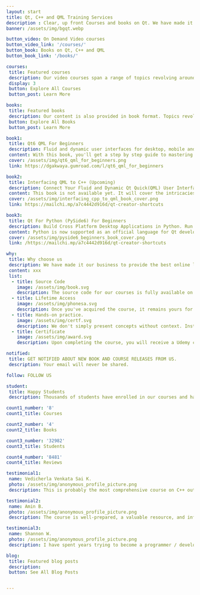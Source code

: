 ```yaml
---
layout: start
title: Qt, C++ and QML Training Services
description : Clear, up front Courses and books on Qt. We have made it our business to provide the best online learning resources for Qt, C++ and QML Development.
banner: /assets/img/bgqt.webp

button_video: On Demand Video courses
button_video_link: '/courses/'
button_book: Books on Qt, C++ and QML
button_book_link: '/books/'

courses: 
 title: Featured courses
 description: Our video courses span a range of topics revolving around Qt, C++, QML, Python and the tooling ecosystem around these technologies. 
 display: 3
 button: Explore All Courses
 button_post: Learn More

books: 
 title: Featured books
 description: Our content is also provided in book format. Topics revolve around Qt, modern C++, QML and Python, the tools we use on a daily basis.
 button: Explore All Books
 button_post: Learn More

book1: 
 title: Qt6 QML For Beginners
 description: Fluid and dynamic user interfaces for desktop, mobile and embedded. 
 content: With this book, you'll get a step by step guide to mastering Qt6 QML from the absolute beginning all the way to intermediate topics. You can get it in PDF, EPUB or paperback format.
 cover: /assets/img/qt6_qml_for_beginners.png
 link: https://dgakwaya.gumroad.com/l/qt6_qml_for_beginners

book2: 
 title: Interfacing QML to C++ (Upcoming)
 description: Connect Your Fluid and Dynamic Qt Quick(QML) User Interface to a Powerful C++ Back End.
 content: This book is not available yet. It will cover the intricacies of how to communicate back and forth between your QML user interface and a C++ backend. Subscribe to our mail list so we can notify you when the book becomes available. You'll also get a free copy of our Qt Creator booklet.
 cover: /assets/img/interfacing_cpp_to_qml_book_cover.png
 link: https://mailchi.mp/a7c4442d916d/qt-creator-shortcuts

book3: 
 title: Qt For Python (PySide6) For Beginners
 description: Build Cross Platform Desktop Applications in Python. Run Them on Windows, Mac and Linux. Build once, Run Everywhere! 
 content: Python is now supported as an official language for Qt development. This book will teach you how to use python to build Widgets applications for desktop platforms like Windows, Linux and Mac. This book is not available yet. Subscribe to our mail list so we can notify you when the book becomes available. You'll also get a free copy of our Qt Creator booklet.
 cover: /assets/img/pyside6_beginners_book_cover.png
 link: /https://mailchi.mp/a7c4442d916d/qt-creator-shortcuts

why: 
 title: Why choose us
 description: We have made it our business to provide the best online learning resources for Qt Development.We put in the required effort to make sure the code resources coming with the courses are up to date and use the latest tools to reduce the hustle for students as much as possible. We already have the basic courses on Qt C++ and QML out and there are more in the pipeline.
 content: xxx
 list: 
  - title: Source Code
    image: /assets/img/book.svg
    description: The source code for our courses is fully available on Github
  - title: Lifetime Access
    image: /assets/img/phonesa.svg
    description: Once you've acquired the course, it remains yours for a lifetime! Feel free to revisit and watch it as often as necessary.
  - title: Hands-on practice.
    image: /assets/img/certf.svg
    description: We don't simply present concepts without context. Instead, we actively engage by firing up the editor and constructing applications alongside you.
  - title: Certificate
    image: /assets/img/award.svg
    description: Upon completing the course, you will receive a Udemy course completion certificate.

notified: 
 title: GET NOTIFIED ABOUT NEW BOOK AND COURSE RELEASES FROM US.
 description: Your email will never be shared.

follow: FOLLOW US

student: 
 title: Happy Students
 description: Thousands of students have enrolled in our courses and have subsequently become professional developers, utilizing Qt, C++, and QML across various domains. Our statistics and reviews attest to the effectiveness of our training material.

count1_number: '8'
count1_title: Courses

count2_number: '4'
count2_title: Books

count3_number: '32982'
count3_title: Students

count4_number: '8481'
count4_title: Reviews

testimonial1: 
 name: Vedicherla Venkata Sai K.
 photo: /assets/img/anonymous_profile_picture.png
 description: This is probably the most comprehensive course on C++ out there that covers pretty much all of the basic and intermediate features of C++ as well as much of the advanced features out there. I highly recommend this course to anyone who wants a deep dive into C++ and programming in general.

testimonial2: 
 name: Amin B.
 photo: /assets/img/anonymous_profile_picture.png
 description: The course is well-prepared, a valuable resource, and informative. I am looking forward that the instructor will create intermediate and advanced courses for Pyside6. Also, the course was above my expectations and I learned many valuable skills in developing GUI for my Python application.

testimonial3: 
 name: Shannon W.
 photo: /assets/img/anonymous_profile_picture.png
 description: I have spent years trying to become a programmer / developer based on tutorials and online references. I have made some progress, but there was always this sense that if I had a computer science degree, I would know all the things I do not know. The way Daniel teaches, he teaches you everything, why you should do certain things, and not do other things, even if they are technically possible. Daniel's way of teaching gives me a great deal of confidence.

blog: 
 title: Featured blog posts
 description: 
 button: See All Blog Posts


---
```

